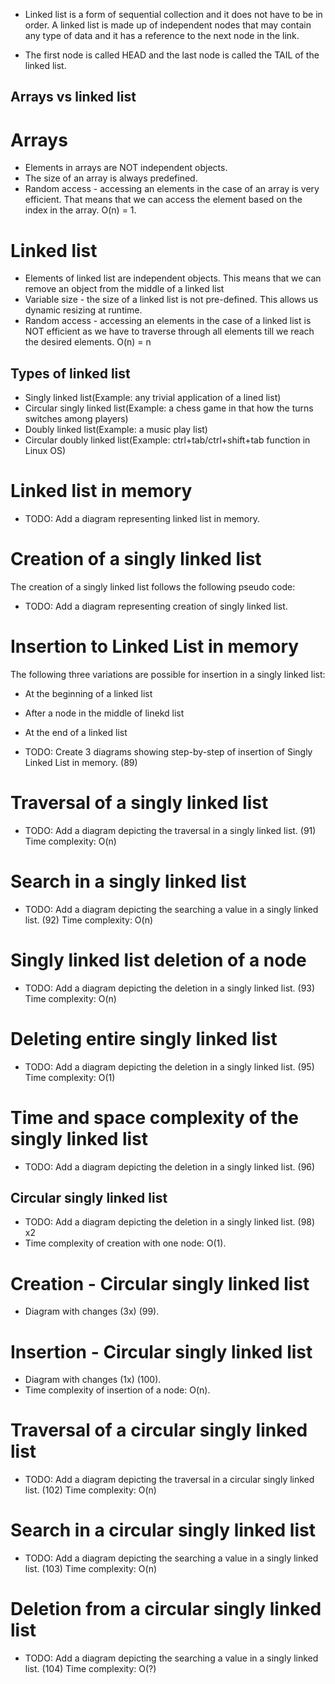 - Linked list is a form of sequential collection and it does not have to be in order. A linked list is made up of independent nodes that may contain any type of data and it has a reference to the next node in the link. 

- The first node is called HEAD and the last node is called the TAIL of the linked list.

## Arrays vs linked list

# Arrays
- Elements in arrays are NOT independent objects. 
- The size of an array is always predefined.
- Random access - accessing an elements in the case of an array is very efficient. That means that we can access the element based on the index in the array. O(n) = 1.

# Linked list
- Elements of linked list are independent objects. This means that we can remove an object from the middle of a linked list 
- Variable size - the size of a linked list is not pre-defined. This allows us dynamic resizing at runtime.
- Random access - accessing an elements in the case of a linked list is NOT efficient as we have to traverse through all elements till we reach the desired elements. O(n) = n


## Types of linked list

- Singly linked list(Example: any trivial application of a lined list)
- Circular singly linked list(Example: a chess game in that how the turns switches among players)
- Doubly linked list(Example: a music play list)
- Circular doubly linked list(Example: ctrl+tab/ctrl+shift+tab function in Linux OS)

# Linked list in memory

- TODO: Add a diagram representing linked list in memory.

# Creation of a singly linked list

The creation of a singly linked list follows the following pseudo code:

- TODO: Add a diagram representing creation of singly linked list.

# Insertion to Linked List in memory

The following three variations are  possible for insertion in a singly linked list:

- At the beginning of a linked list
- After a node in the middle of linekd list
- At the end of a linked list

- TODO: Create 3 diagrams showing step-by-step of insertion of Singly Linked List in memory. (89)


# Traversal of a singly linked list

- TODO: Add a diagram depicting the traversal in a singly linked list. (91)
Time complexity: O(n)

# Search in a singly linked list

- TODO: Add a diagram depicting the searching a value in a singly linked list. (92)
Time complexity: O(n)

# Singly linked list deletion of a node

- TODO: Add a diagram depicting the deletion in a singly linked list. (93)
Time complexity: O(n)

# Deleting entire singly linked list
- TODO: Add a diagram depicting the deletion in a singly linked list. (95)
Time complexity: O(1)

# Time and space complexity of the singly linked list
- TODO: Add a diagram depicting the deletion in a singly linked list. (96)


## Circular singly linked list
- TODO: Add a diagram depicting the deletion in a singly linked list. (98) x2
- Time complexity of creation with one node: O(1).

# Creation - Circular singly linked list
-  Diagram with changes (3x) (99).

# Insertion - Circular singly linked list
-  Diagram with changes (1x) (100).
- Time complexity of insertion of a node: O(n).

# Traversal of a circular singly linked list

- TODO: Add a diagram depicting the traversal in a circular singly linked list. (102)
Time complexity: O(n) 

# Search in a circular singly linked list

- TODO: Add a diagram depicting the searching a value in a singly linked list. (103)
Time complexity: O(n)

# Deletion from a circular singly linked list

- TODO: Add a diagram depicting the searching a value in a singly linked list. (104)
Time complexity: O(?)







 



  